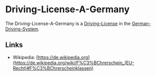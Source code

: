 # Driving-License-A-Germany

The Driving-License-A-Germany is a [Driving-License](670014.md) in the [German-Driving-System](1100110000.md).

## Links

- Wikipedia: [https://de.wikipedia.org](https://de.wikipedia.org/wiki/F%C3%BChrerschein_(EU-Recht)#F%C3%BChrerscheinklassen)
